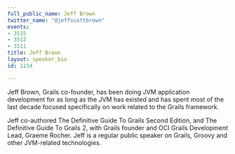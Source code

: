 ```yaml
---
full_public_name: Jeff Brown
twitter_name: "@jeffscottbrown"
events:
- 3515
- 3512
- 3511
title: Jeff Brown
layout: speaker_bio
id: 1154

---
```

Jeff Brown, Grails co-founder, has been doing JVM application development for as long as the JVM has existed and has spent most of the last decade focused specifically on work related to the Grails framework. 

Jeff co-authored The Definitive Guide To Grails Second Edition, and The Definitive Guide To Grails 2, with Grails founder and OCI Grails Development Lead, Graeme Rocher. Jeff is a regular public speaker on Grails, Groovy and other JVM-related technologies.